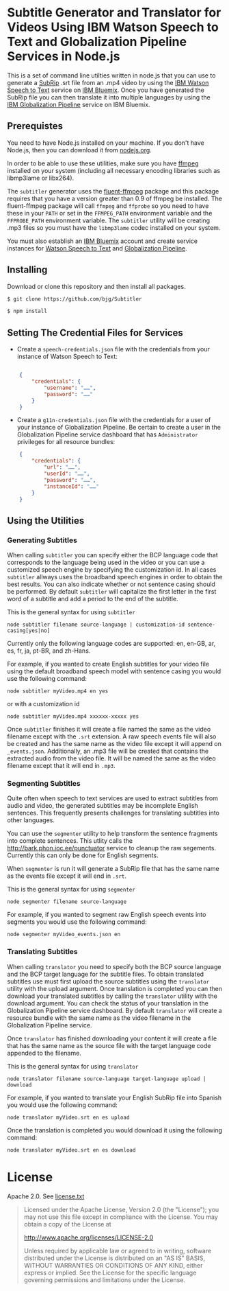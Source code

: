Subtitle Generator and Translator for Videos Using IBM Watson Speech to Text and Globalization Pipeline Services in Node.js
============================================
This is a set of command line utilties written in node.js that you can use to generate a [SubRip](https://en.wikipedia.org/wiki/SubRip) .srt file from an .mp4 video by using the [IBM Watson Speech to Text](https://www.ibm.com/watson/services/speech-to-text/) service on [IBM Bluemix](https://www.ibm.com/cloud-computing/bluemix/what-is-bluemix). Once you have generated the SubRip file you can then translate it into multiple languages by using the [IBM Globalization Pipeline](https://console.bluemix.net/docs/services/GlobalizationPipeline/index.html) service on IBM Bluemix. 
## Prerequistes
You need to have Node.js installed on your machine. If you don't have Node.js, then you can download it from [nodejs.org](https://nodejs.org/en/).

In order to be able to use these utilities, make sure you have [ffmpeg](http://www.ffmpeg.org) installed on your system (including all necessary encoding libraries such as libmp3lame or libx264).

The `subtitler` generator uses the [fluent-ffmpeg](https://github.com/fluent-ffmpeg/node-fluent-ffmpeg) package and this package requires that you have a version greater than 0.9 of ffmpeg be installed. The fluent-ffmpeg package will call `ffmpeg` and `ffprobe` so you need to have these in your `PATH` or set in the `FFMPEG_PATH` environment variable and the `FFPROBE_PATH` environment variable. The `subtitler` utility will be creating .mp3 files so you must have the `libmp3lame` codec installed on your system.

You must also establish an [IBM Bluemix](https://console.bluemix.net/registration/?Target=https%3A//idaas.iam.ibm.com/idaas/oidc/endpoint/default/authorize%3Fresponse_type%3Dcode%26client_id%3DtkM810HLsH%26state%3D001503942815445TM22MNlNu%26redirect_uri%3Dhttps%253A%252F%252Flogin.ng.bluemix.net%252Foidcclient%252Fredirect%252FtkM810HLsH%26scope%3Dopenid) account and create service instances for [Watson Speech to Text](https://console.bluemix.net/catalog/services/speech-to-text?env_id=ibm:yp:us-south) and [Globalization Pipeline](https://console.bluemix.net/catalog/services/globalization-pipeline?env_id=ibm:yp:us-south).

## Installing
Download or clone this repository and then install all packages.

```sh
$ git clone https://github.com/bjg/Subtitler
```

```sh
$ npm install
```
## Setting The Credential Files for Services

* Create a `speech-credentials.json` file with the credentials
from your instance of Watson Speech to Text:
```json

    {
        "credentials": {
            "username": "……",
            "password": "……"
        }
    }

```

* Create a `g11n-credentials.json` file with the credentials
for a user of your instance of Globalization Pipeline. Be certain to create a user in the Globalization Pipeline service dashboard that has `Administrator` privileges for all resource bundles:
```json
    {
        "credentials": {
            "url": "……",
            "userId": "……",
            "password": "……",
            "instanceId": "……"
        }
    }
```
## Using the Utilities
### Generating Subtitles
When calling `subtitler` you can specify either the BCP language code that corresponds to the language being used in the video or you can use a customized speech engine by specifying the customization id. In all cases `subtitler` allways uses the broadband speech engines in order to obtain the best results. You can also indicate whether or not sentence casing should be performed. By default `subtitler` will capitalize the first letter in the first word of a subtitle and add a period to the end of the subtitle. 

This is the general syntax for using `subtitler`

```
node subtitler filename source-language | customization-id sentence-casing[yes|no]
```

Currently only the following language codes are supported: en, en-GB, ar, es, fr, ja, pt-BR, and zh-Hans. 

For example, if you wanted to create English subtitles for your video file using the default broadband speech model with sentence casing you would use the following command:

```
node subtitler myVideo.mp4 en yes
```
or with a customization id
```
node subtitler myVideo.mp4 xxxxxx-xxxxx yes
```

Once `subtitler` finishes it will create a file named the same as the video filename except with the `.srt` extension. A raw speech events file will also be created and has the same name as the video file except it will append on `_events.json`. Additionally, an .mp3 file will be created that contains the extracted audio from the video file. It will be named the same as the video filename except that it will end in `.mp3`.

### Segmenting Subtitles
Quite often when speech to text services are used to extract subtitles from audio and video, the generated subtitles may be incomplete English sentences. This frequently presents challenges for translating subtitles into other languages. 

You can use the `segmenter` utility to help transform the sentence fragments into complete sentences. This utlity calls the http://bark.phon.ioc.ee/punctuator service to cleanup the raw segements. Currently this can only be done for English segments.

When `segmenter` is run it will generate a SubRip file that has the same name as the events file except it will end in `.srt`.

This is the general syntax for using `segmenter`
```
node segmenter filename source-language
```
For example, if you wanted to segment raw English speech events into segments you would use the following command:
```
node segmenter myVideo_events.json en
```

### Translating Subtitles
When calling `translator` you need to specify both the BCP source language and the BCP target language for the subtitle files. To obtain translated subtitles use must first upload the source subtitles using the `translator` utility with the upload argument. Once translation is completed you can then download your translated subtitles by calling the `translator` utility with the download argument. You can check the status of your translation in the Globalization Pipeline service dashboard. By default `translator` will create a resource bundle with the same name as the video filename in the Globalization Pipeline service.

Once `translator` has finished downloading your content it will create a file that has the same name as the source file with the target language code appended to the filename.

This is the general syntax for using `translator`

```
node translator filename source-language target-language upload | download
```

For example, if you wanted to translate your English SubRip file into Spanish you would use the following command:
```
node translator myVideo.srt en es upload
```

Once the translation is completed you would download it using the following command:

```
node translator myVideo.srt en es download
```

License
===
Apache 2.0. See [license.txt](license.txt)

> Licensed under the Apache License, Version 2.0 (the "License");
> you may not use this file except in compliance with the License.
> You may obtain a copy of the License at
> 
> http://www.apache.org/licenses/LICENSE-2.0
> 
> Unless required by applicable law or agreed to in writing, software
> distributed under the License is distributed on an "AS IS" BASIS,
> WITHOUT WARRANTIES OR CONDITIONS OF ANY KIND, either express or implied.
> See the License for the specific language governing permissions and
> limitations under the License.